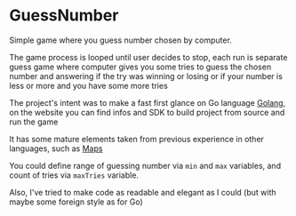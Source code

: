 # GuessNumber
Simple game where you guess number chosen by computer. 

The game process is looped until user decides to stop, each run is separate guess game where computer gives you some tries to guess the chosen number and answering if the try was winning or losing or if your number is less or more and you have some more tries

The project's intent was to make a fast first glance on Go language [Golang](https://golang.org/), on the website you can find infos and SDK to build project from source and run the game

It has some mature elements taken from previous experience in other languages, such as [Maps](https://blog.golang.org/go-maps-in-action)

You could define range of guessing number via `min` and `max` variables, and count of tries via `maxTries` variable. 

Also, I've tried to make code as readable and elegant as I could (but with maybe some foreign style as for Go)
